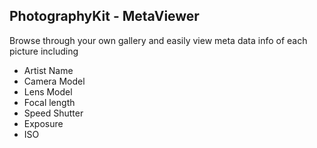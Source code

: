 ## PhotographyKit - MetaViewer

Browse through your own gallery and easily view meta data info of each picture including 

* Artist Name
* Camera Model
* Lens Model
* Focal length
* Speed Shutter 
* Exposure
* ISO
